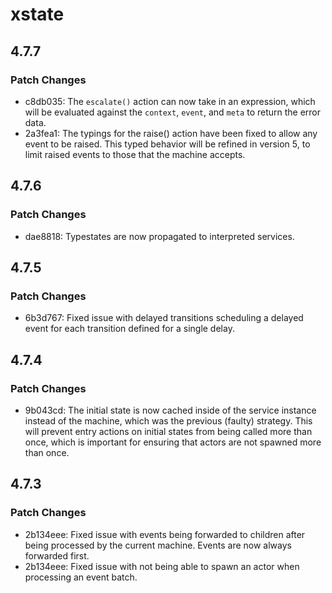 # xstate

## 4.7.7

### Patch Changes

- c8db035: The `escalate()` action can now take in an expression, which will be evaluated against the `context`, `event`, and `meta` to return the error data.
- 2a3fea1: The typings for the raise() action have been fixed to allow any event to be raised. This typed behavior will be refined in version 5, to limit raised events to those that the machine accepts.

## 4.7.6

### Patch Changes

- dae8818: Typestates are now propagated to interpreted services.

## 4.7.5

### Patch Changes

- 6b3d767: Fixed issue with delayed transitions scheduling a delayed event for each transition defined for a single delay.

## 4.7.4

### Patch Changes

- 9b043cd: The initial state is now cached inside of the service instance instead of the machine, which was the previous (faulty) strategy. This will prevent entry actions on initial states from being called more than once, which is important for ensuring that actors are not spawned more than once.

## 4.7.3

### Patch Changes

- 2b134eee: Fixed issue with events being forwarded to children after being processed by the current machine. Events are now always forwarded first.
- 2b134eee: Fixed issue with not being able to spawn an actor when processing an event batch.

